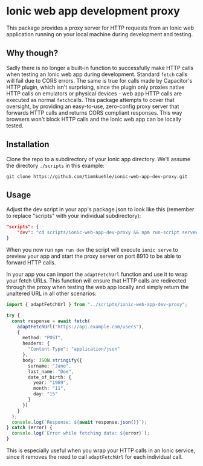 # Ionic web app development proxy

This package provides a proxy server for HTTP requests from an Ionic web application running on your local machine during development and testing.

## Why though?

Sadly there is no longer a built-in function to successfully make HTTP calls when testing an Ionic web app during development. Standard `fetch` calls will fail due to CORS errors. The same is true for calls made by Capacitor's HTTP plugin, which isn't surprising, since the plugin only proxies native HTTP calls on emulators or physical devices - web app HTTP calls are executed as normal `fetch`calls.
This package attempts to cover that oversight, by providing an easy-to-use, zero-config proxy server that forwards HTTP calls and returns CORS compliant responses. This way browsers won't block HTTP calls and the Ionic web app can be locally tested.

## Installation

Clone the repo to a subdirectory of your Ionic app directory. We'll assume the directory `./scripts` in this example:

```shell
git clone https://github.com/timmkuehle/ionic-web-app-dev-proxy.git
```

## Usage

Adjust the dev script in your app's package.json to look like this (remember to replace "scripts" with your individual subdirectory):

```json
"scripts": {
	"dev": "cd scripts/ionic-web-app-dev-proxy && npm run-script serveWithProxy",
}
```

When you now run `npm run dev` the script will execute `ionic serve` to preview your app and start the proxy server on port 8910 to be able to forward HTTP calls.

In your app you can import the `adaptFetchUrl` function and use it to wrap your fetch URLs. This function will ensure that HTTP calls are redirected through the proxy when testing the web app locally and simply return the unaltered URL in all other scenarios:

```ts
import { adaptFetchUrl } from "../scripts/ionic-web-app-dev-proxy";

try {
  const response = await fetch(
    adaptFetchUrl("https://api.example.com/users"),
    {
      method: "POST",
      headers: {
        "Content-Type": "application/json"
      },
      body: JSON.stringify({
        surname: "Jane",
        last_name: "Doe",
        date_of_birth: {
          year: "1969",
          month: "11",
          day: "15"
        }
      })
    }
  );
  console.log(`Response: ${await response.json()}`);
} catch (error) {
  console.log(`Error while fetching data: ${error}`);
}
```

This is especially useful when you wrap your HTTP calls in an Ionic service, since it removes the need to call `adaptFetchUrl` for each individual call.
